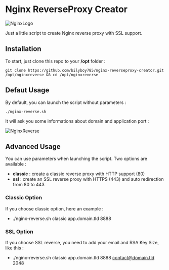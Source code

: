 # Nginx ReverseProxy Creator
![NginxLogo](https://www.nginx.com/resources/wiki/_static/img/logo.png)

Just a little script to create Nginx reverse proxy with SSL support.

## Installation
To start, just clone this repo to your **/opt** folder :
```
git clone https://github.com/bilyboy785/nginx-reverseproxy-creator.git /opt/nginxreverse && cd /opt/nginxreverse
```

## Defaut Usage
By default, you can launch the script without parameters :
```
./nginx-reverse.sh
```

It will ask you some informations about domain and application port :

![NginxReverse](https://goo.gl/W3NNUf)

## Advanced Usage
You can use parameters when launching the script. Two options are available :
 * **classic** : create a classic reverse proxy with HTTP support (80)
 * **ssl** : create an SSL reverse proxy with HTTPS (443) and auto redirection from 80 to 443
 
### Classic Option
If you choose classic option, here an example :
 * ./nginx-reverse.sh classic app.domain.tld 8888
 
### SSL Option
If you choose SSL reverse, you need to add your email and RSA Key Size, like this :
 * ./nginx-reverse.sh classic app.domain.tld 8888 contact@domain.tld 2048

